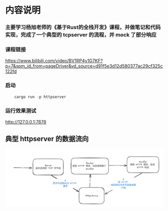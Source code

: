 # 内容说明
### 主要学习杨旭老师的《基于Rust的全栈开发》课程，并做笔记和代码实现，完成了一个典型的 tcpserver 的流程，并 mock 了部分响应

### 课程链接
https://www.bilibili.com/video/BV1RP4y1G7KF?p=7&spm_id_from=pageDriver&vd_source=d91f5e3d12d580377ac29cf325c122fd

### 启动
```Rust
    cargo run -p httpserver
```
### 运行效果测试
http://127.0.0.1:7878

## 典型 httpserver 的数据流向
![alt text](image.png)

